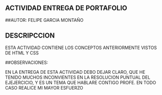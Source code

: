 ## ACTIVIDAD ENTREGA DE PORTAFOLIO 

##AUTOR: FELIPE GARCIA MONTAÑO

## DESCRIPCCION
ESTA ACTIVIDAD CONTIENE LOS CONCEPTOS ANTERIORMENTE VISTOS DE HTML Y CSS

##OBSERVACIONES:

EN LA ENTREGA DE ESTA ACTIVIDAD DEBO DEJAR CLARO, QUE HE TENIDO MUCHOS INCONVIENTES
EN LA RESOLUCION PUNTUAL DEL EJEJERCICIO, Y ES UN TEMA QUE HABLARE CONTIGO PROFE.
EN TODO CASO REALICE MI MAYOR ESFUERZO


